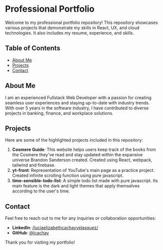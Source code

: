 # Professional Portfolio

Welcome to my professional portfolio repository! This repository showcases various projects that demonstrate my skills in React, UX, and cloud technologies. It also includes my resume, experience, and skills.

## Table of Contents
- [About Me](#about-me)
- [Projects](#projects)
- [Contact](#contact)

## About Me
I am an experienced Fullstack Web Developer with a passion for creating seamless user experiences and staying up-to-date with industry trends. With over 5 years in the software industry, I have contributed to diverse projects in banking, finance, and workplace solutions.

## Projects
Here are some of the highlighted projects included in this repository:

1. **Cosmere Guide**: This website helps users keep track of the books from the Cosmere they've read and stay updated within the expansive universe Brandon Sanderson created. Created using React, webpack, tailwind and firebase.
3. **yt-front**: Representation of YouTube's main page as a practice project. Created infinite scrolling function using pure javascript.
4. **time-sensible-todo-list**: A simple todo list made with pure javascript. Its main feature is the dark and light themes that apply themselves according to the user's time.

## Contact
Feel free to reach out to me for any inquiries or collaboration opportunities:
- **LinkedIn**: [/luciaelizabethcachayvelasquez/](https://www.linkedin.com/in/luciaelizabethcachayvelasquez)
- **GitHub**: [@lcachay](https://github.com/lcachay)

Thank you for visiting my portfolio!
